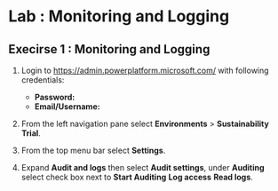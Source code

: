 # Lab : Monitoring and Logging


## Execirse 1 : Monitoring and Logging


1. Login to https://admin.powerplatform.microsoft.com/ with following credentials:

   - **Password:** <inject key="AzureAdUserPassword"></inject>
   - **Email/Username:** <inject key="AzureAdUserEmail"></inject>

1. From the left navigation pane select **Environments** > **Sustainability Trial**.
    
1. From the top menu bar select **Settings**.

1. Expand **Audit and logs** then select **Audit settings**, under **Auditing** select check box next to **Start Auditing** **Log access** **Read logs**.

   
